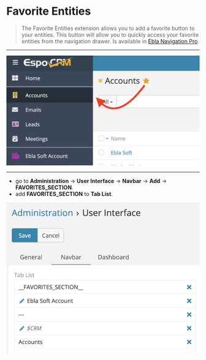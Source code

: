 # Favorite Entities

> The Favorite Entities extension allows you to add a favorite button to your entities. This button will allow you to
> quickly access your favorite entities from the navigation drawer.
> Is available in [Ebla Navigation Pro](https://www.eblasoft.com.tr/espocrm-extension-page/espocrm-navigation-pro).


---

![Favorite Entities](../../_static/images/extensions/nav-pro/favorite-entities.png)

---

*  go to **Administration** -> **User Interface** -> **Navbar** -> **Add** -> **__FAVORITES_SECTION__**.
* add **__FAVORITES_SECTION__** to **Tab List**.

![Favorite Entities](../../_static/images/extensions/nav-pro/favorite-entities-op.png)
